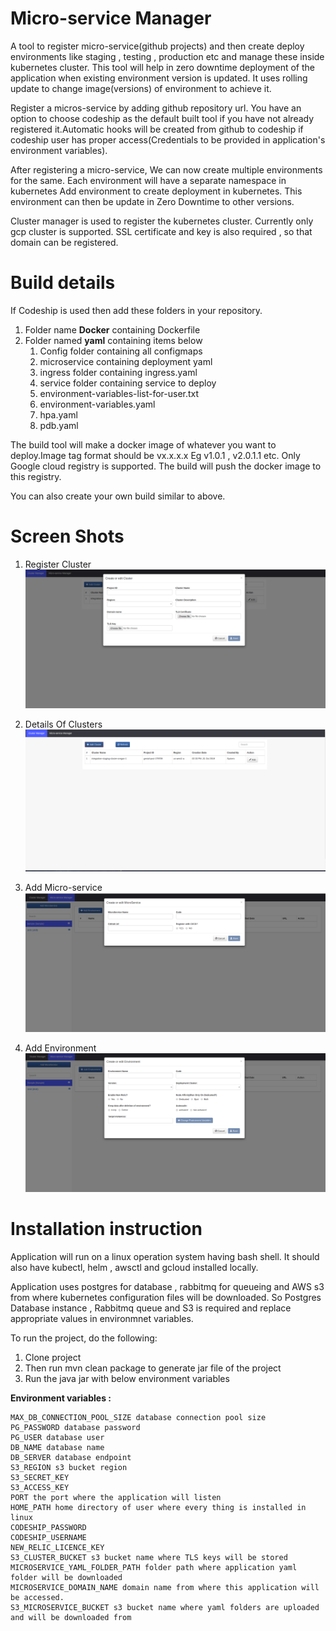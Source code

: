 # Micro-service Manager 
A tool to register micro-service(github projects) and then create deploy environments like staging , testing , production etc and manage these inside kubernetes cluster.
This tool will help in zero downtime deployment of the application when existing environment version is updated. It uses rolling update to change image(versions) of environment to achieve it.

Register a micros-service by adding github repository url. You have an option to choose codeship as the default built tool if you have not already registered it.Automatic hooks will be created from github to codeship if codeship user has proper access(Credentials to be provided in application's environment variables). 


After registering a micro-service, We can now create multiple environments for the same. Each environment will have a separate namespace in kubernetes
Add environment to create deployment in kubernetes. This environment can then be update in Zero Downtime to other versions.

Cluster manager is used to register the kubernetes cluster. Currently only gcp cluster is supported.
SSL certificate and key is also required , so that domain can be registered. 

# Build details

If Codeship is used then add these folders in your repository.

1. Folder name **Docker** containing Dockerfile 
2. Folder named **yaml**  containing items below
    1. Config folder containing all configmaps
    2. microservice containing deployment yaml
    3. ingress folder containing ingress.yaml
    4. service folder containing service to deploy
    5. environment-variables-list-for-user.txt
    6. environment-variables.yaml
    7. hpa.yaml
    8. pdb.yaml

The build tool will make a docker image of whatever you want to deploy.Image tag format should be vx.x.x.x Eg v1.0.1 , v2.0.1.1 etc.
Only Google cloud registry is supported. The build will push the docker image to this registry.

You can also create your own build similar to above.
# Screen Shots

1. Register Cluster
![Register Cluster](create_cluster.png?raw=true "Register Cluster")

2. Details Of Clusters
![Details Of Clusters](details_cluster.png?raw=true "Details Of Clusters")

3. Add Micro-service
![Add Micro-service](create_micro_service.png?raw=true "Add Micro-service")

4. Add Environment
![Add Environment](add_env.png?raw=true "Add Environment")



# Installation instruction 

Application will run on a linux operation system having bash shell.
It should also have kubectl, helm , awsctl and gcloud installed locally.

Application uses postgres for database , rabbitmq for queueing and AWS s3 from where kubernetes configuration files will be downloaded.
So Postgres Database instance , Rabbitmq queue and S3 is required and replace appropriate values in environmnet variables.

To run the project, do the following:
1. Clone project
2. Then run mvn clean package to generate jar file of the project
3. Run the java jar with below environment variables

**Environment variables :**
```
MAX_DB_CONNECTION_POOL_SIZE database connection pool size
PG_PASSWORD database password
PG_USER database user
DB_NAME database name
DB_SERVER database endpoint
S3_REGION s3 bucket region
S3_SECRET_KEY 
S3_ACCESS_KEY
PORT the port where the application will listen
HOME_PATH home directory of user where every thing is installed in linux
CODESHIP_PASSWORD 
CODESHIP_USERNAME
NEW_RELIC_LICENCE_KEY
S3_CLUSTER_BUCKET s3 bucket name where TLS keys will be stored
MICROSERVICE_YAML_FOLDER_PATH folder path where application yaml folder will be downloaded
MICROSERVICE_DOMAIN_NAME domain name from where this application will be accessed.
S3_MICROSERVICE_BUCKET s3 bucket name where yaml folders are uploaded and will be downloaded from
```
